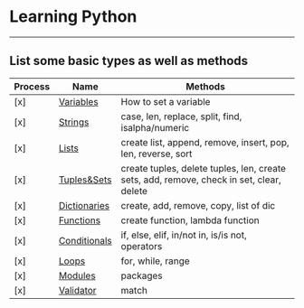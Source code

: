 # Learning Python
---
## List some basic types as well as methods
|Process|Name|Methods
|---|---|---|
|[x]|[Variables](./variables.py)|How to set a variable|
|[x]|[Strings](./strings.py)|case, len, replace, split, find, isalpha/numeric|
|[x]|[Lists](./lists.py)|create list, append, remove, insert, pop, len, reverse, sort|
|[x]|[Tuples&Sets](./tuples_sets)|create tuples, delete tuples, len, create sets, add, remove, check in set, clear, delete|
|[x]|[Dictionaries](./dictionaries.py)|create, add, remove, copy, list of dic|
|[x]|[Functions](./functions.py)|create function, lambda function|
|[x]|[Conditionals](./conditionals.py)|if, else, elif, in/not in, is/is not, operators|
|[x]|[Loops](./loops.py)|for, while, range|
|[x]|[Modules](./modules.py)|packages|
|[x]|[Validator](./validator.py)|match|


